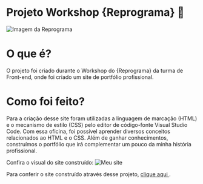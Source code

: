 # Projeto Workshop {Reprograma} :purple_heart:
![Imagem da Reprograma](https://prosas.com.br/system/empreendedores/avatar_capas/000/012/613/original/perfil_capa_empreendedor_6105d6cc76af400325e94d588ce511be5bfdbb73b437dc51eca43917d7a43e3d.png?1522344551)
# O que é?
O projeto foi criado durante o Workshop do {Reprograma} da turma de Front-end, onde foi criado um site de portfólio profissional.

# Como foi feito?
Para a criação desse site foram utilizadas a linguagem de marcação (HTML) e o mecanismo de estilo (CSS) pelo editor de código-fonte Visual Studio Code. Com essa oficina, foi possível aprender diversos conceitos relacionados ao HTML e o CSS. Além de ganhar conhecimentos, construímos o portfólio que irá complementar um pouco da minha história profissional.

Confira o visual do site construído:
![Meu site](img/meusite.png)

Para conferir o site construído através desse projeto, <a href="https://primeiro-site-bruna-souza.netlify.app/" target='blank'>clique aqui </a> .  